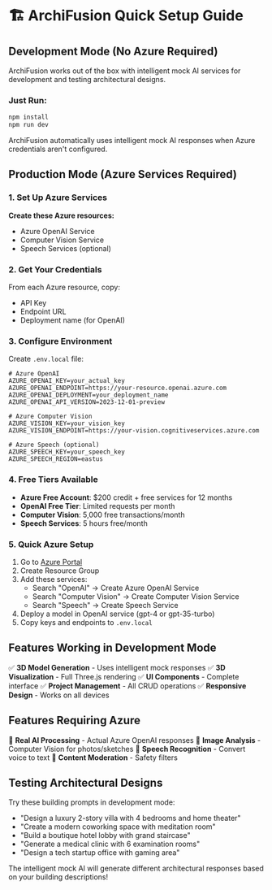 # 🏗️ ArchiFusion Quick Setup Guide

## Development Mode (No Azure Required)

ArchiFusion works out of the box with intelligent mock AI services for development and testing architectural designs.

### Just Run:
```bash
npm install
npm run dev
```

ArchiFusion automatically uses intelligent mock AI responses when Azure credentials aren't configured.

## Production Mode (Azure Services Required)

### 1. Set Up Azure Services

**Create these Azure resources:**
- Azure OpenAI Service
- Computer Vision Service
- Speech Services (optional)

### 2. Get Your Credentials

From each Azure resource, copy:
- API Key
- Endpoint URL
- Deployment name (for OpenAI)

### 3. Configure Environment

Create `.env.local` file:
```env
# Azure OpenAI
AZURE_OPENAI_KEY=your_actual_key
AZURE_OPENAI_ENDPOINT=https://your-resource.openai.azure.com
AZURE_OPENAI_DEPLOYMENT=your_deployment_name
AZURE_OPENAI_API_VERSION=2023-12-01-preview

# Azure Computer Vision
AZURE_VISION_KEY=your_vision_key
AZURE_VISION_ENDPOINT=https://your-vision.cognitiveservices.azure.com

# Azure Speech (optional)
AZURE_SPEECH_KEY=your_speech_key
AZURE_SPEECH_REGION=eastus
```

### 4. Free Tiers Available

- **Azure Free Account**: $200 credit + free services for 12 months
- **OpenAI Free Tier**: Limited requests per month
- **Computer Vision**: 5,000 free transactions/month
- **Speech Services**: 5 hours free/month

### 5. Quick Azure Setup

1. Go to [Azure Portal](https://portal.azure.com)
2. Create Resource Group
3. Add these services:
   - Search "OpenAI" → Create Azure OpenAI Service
   - Search "Computer Vision" → Create Computer Vision Service
   - Search "Speech" → Create Speech Service
4. Deploy a model in OpenAI service (gpt-4 or gpt-35-turbo)
5. Copy keys and endpoints to `.env.local`

## Features Working in Development Mode

✅ **3D Model Generation** - Uses intelligent mock responses
✅ **3D Visualization** - Full Three.js rendering
✅ **UI Components** - Complete interface
✅ **Project Management** - All CRUD operations
✅ **Responsive Design** - Works on all devices

## Features Requiring Azure

🔑 **Real AI Processing** - Actual Azure OpenAI responses
🔑 **Image Analysis** - Computer Vision for photos/sketches
🔑 **Speech Recognition** - Convert voice to text
🔑 **Content Moderation** - Safety filters

## Testing Architectural Designs

Try these building prompts in development mode:

- "Design a luxury 2-story villa with 4 bedrooms and home theater"
- "Create a modern coworking space with meditation room"
- "Build a boutique hotel lobby with grand staircase"
- "Generate a medical clinic with 6 examination rooms"
- "Design a tech startup office with gaming area"

The intelligent mock AI will generate different architectural responses based on your building descriptions!